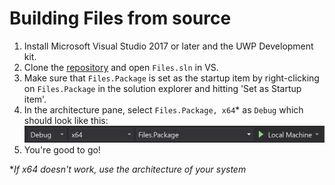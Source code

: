# Building Files from source

1. Install Microsoft Visual Studio 2017 or later and the UWP Development kit.
2. Clone the [repository](https://github.com/files-community/files) and open `Files.sln` in VS.
3. Make sure that `Files.Package` is set as the startup item by right-clicking on `Files.Package` in the solution explorer and hitting 'Set as Startup item'.
4. In the architecture pane, select `Files.Package, x64`* as `Debug` which should look like this:
![VS Run config image](../../img/vs_run_cfg.png)
5. You're good to go!


**If x64 doesn't work, use the architecture of your system*

